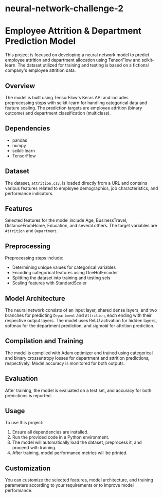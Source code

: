 # neural-network-challenge-2
# Employee Attrition & Department Prediction Model

This project is focused on developing a neural network model to predict employee attrition and department allocation using TensorFlow and scikit-learn. The dataset utilized for training and testing is based on a fictional company's employee attrition data.

## Overview

The model is built using TensorFlow's Keras API and includes preprocessing steps with scikit-learn for handling categorical data and feature scaling. The prediction targets are employee attrition (binary outcome) and department classification (multiclass).

## Dependencies

- pandas
- numpy
- scikit-learn
- TensorFlow

## Dataset

The dataset, `attrition.csv`, is loaded directly from a URL and contains various features related to employee demographics, job characteristics, and performance indicators.

## Features

Selected features for the model include Age, BusinessTravel, DistanceFromHome, Education, and several others. The target variables are `Attrition` and `Department`.

## Preprocessing

Preprocessing steps include:
- Determining unique values for categorical variables
- Encoding categorical features using OneHotEncoder
- Splitting the dataset into training and testing sets
- Scaling features with StandardScaler

## Model Architecture

The neural network consists of an input layer, shared dense layers, and two branches for predicting `Department` and `Attrition`, each ending with their respective output layers. The model uses ReLU activation for hidden layers, softmax for the department prediction, and sigmoid for attrition prediction.

## Compilation and Training

The model is compiled with Adam optimizer and trained using categorical and binary crossentropy losses for department and attrition predictions, respectively. Model accuracy is monitored for both outputs.

## Evaluation

After training, the model is evaluated on a test set, and accuracy for both predictions is reported.

## Usage

To use this project:
1. Ensure all dependencies are installed.
2. Run the provided code in a Python environment.
3. The model will automatically load the dataset, preprocess it, and proceed with training.
4. After training, model performance metrics will be printed.

## Customization

You can customize the selected features, model architecture, and training parameters according to your requirements or to improve model performance.


